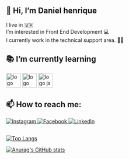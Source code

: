 ## 👋 Hi, I’m Daniel henrique 
  I live in :brazil: <br>
  I’m interested in Front End Development 💻 <br>
  I currently work in the technical support area. :man_technologist:

## :books: I’m currently learning 
<div>
<img src="https://cdn.jsdelivr.net/gh/devicons/devicon/icons/html5/html5-original.svg" alt="logo html" width="40px" heigth="30" max-width="100%"/>

<img src="https://cdn.jsdelivr.net/gh/devicons/devicon/icons/css3/css3-original.svg" alt="logo css" width="40px" heigth="30" max-width="100%"/>

<img src="https://cdn.jsdelivr.net/gh/devicons/devicon/icons/javascript/javascript-original.svg" alt="logo js" width="40px" heigth="30" style="max-width=100%;"/>
</div>

## 📫 How to reach me:

<a href="https://www.instagram.com/dhs_santos/" target="blank">
  <img alt="Instagram" src="https://img.shields.io/badge/<@Dhs_santos>-%23E4405F.svg?style=for-the-badge&logo=Instagram&logoColor=white"/>
</a>
<a href="https://www.facebook.com/daniel.hsantos2" target="blank">
<img alt="Facebook" src="https://img.shields.io/badge/Facebook-%231877F2.svg?style=for-the-badge&logo=Facebook&logoColor=white"/>
</a>
<a href="https://www.linkedin.com/in/daniel-henrique-d-santos/" target="blank">
<img alt="LinkedIn" src="https://img.shields.io/badge/linkedin-%230077B5.svg?style=for-the-badge&logo=linkedin&logoColor=white"/>
</a>

##
[![Top Langs](https://github-readme-stats.vercel.app/api/top-langs/?username=danielhenrik)](https://github.com/danielhenrik/github-readme-stats)

[![Anurag's GitHub stats](https://github-readme-stats.vercel.app/api?username=danielhenrik&show_icons=true)](https://github.com/danielhenrik/github-readme-stats)



<!---
danielhenrik/danielhenrik is a ✨ special ✨ repository because its `README.md` (this file) appears on your GitHub profile.
You can click the Preview link to take a look at your changes.
--->
